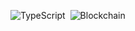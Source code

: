
![TypeScript](https://img.shields.io/badge/-TypeScript-007ACC?style=flat&logoColor=fff&logo=typescript)&nbsp;
![Blockchain](https://img.shields.io/badge/-Blockchain-00bcd4?style=flat&logoColor=fff&logo=stellar)&nbsp;

